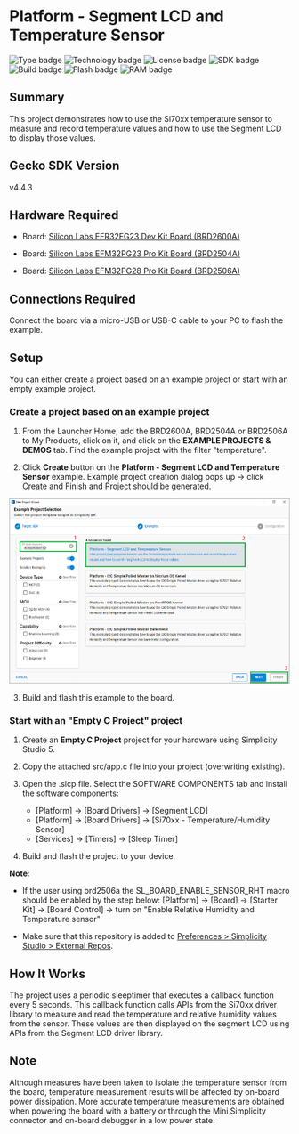 # Platform - Segment LCD and Temperature Sensor
![Type badge](https://img.shields.io/badge/dynamic/json?url=https://raw.githubusercontent.com/SiliconLabs/application_examples_ci/master/platform_applications/platform_segmentLCD_tempsensor_common.json&label=Type&query=type&color=green)
![Technology badge](https://img.shields.io/badge/dynamic/json?url=https://raw.githubusercontent.com/SiliconLabs/application_examples_ci/master/platform_applications/platform_segmentLCD_tempsensor_common.json&label=Technology&query=technology&color=green)
![License badge](https://img.shields.io/badge/dynamic/json?url=https://raw.githubusercontent.com/SiliconLabs/application_examples_ci/master/platform_applications/platform_segmentLCD_tempsensor_common.json&label=License&query=license&color=green)
![SDK badge](https://img.shields.io/badge/dynamic/json?url=https://raw.githubusercontent.com/SiliconLabs/application_examples_ci/master/platform_applications/platform_segmentLCD_tempsensor_common.json&label=SDK&query=sdk&color=green)
![Build badge](https://img.shields.io/endpoint?url=https://raw.githubusercontent.com/SiliconLabs/application_examples_ci/master/platform_applications/platform_segmentLCD_tempsensor_build_status.json)
![Flash badge](https://img.shields.io/badge/dynamic/json?url=https://raw.githubusercontent.com/SiliconLabs/application_examples_ci/master/platform_applications/platform_segmentLCD_tempsensor_common.json&label=Flash&query=flash&color=blue)
![RAM badge](https://img.shields.io/badge/dynamic/json?url=https://raw.githubusercontent.com/SiliconLabs/application_examples_ci/master/platform_applications/platform_segmentLCD_tempsensor_common.json&label=RAM&query=ram&color=blue)

## Summary
This project demonstrates how to use the Si70xx temperature sensor to measure and record temperature values and how to use the Segment LCD to display those values.

## Gecko SDK Version
v4.4.3

## Hardware Required
* Board:  [Silicon Labs EFR32FG23 Dev Kit Board (BRD2600A)](https://www.silabs.com/development-tools/wireless/proprietary/efr32fg23-868-915-mhz-14-dbm-dev-kit?tab=overview) 
	
* Board:  [Silicon Labs EFM32PG23 Pro Kit Board (BRD2504A)](https://www.silabs.com/development-tools/mcu/32-bit/efm32pg23-pro-kit?tab=overview) 
	
* Board:  [Silicon Labs EFM32PG28 Pro Kit Board (BRD2506A)](https://www.silabs.com/development-tools/mcu/32-bit/efm32pg28-pro-kit?tab=overview)

## Connections Required 
Connect the board via a micro-USB or USB-C cable to your PC to flash the example.

## Setup
You can either create a project based on an example project or start with an empty example project.

### Create a project based on an example project

1. From the Launcher Home, add the BRD2600A, BRD2504A or BRD2506A to My Products, click on it, and click on the **EXAMPLE PROJECTS & DEMOS** tab. Find the example project with the filter "temperature".

2. Click **Create** button on the **Platform - Segment LCD and Temperature Sensor** example. Example project creation dialog pops up -> click Create and Finish and Project should be generated.

![board](image/create_example.png)

3. Build and flash this example to the board.

### Start with an "Empty C Project" project

1. Create an **Empty C Project** project for your hardware using Simplicity Studio 5.

2. Copy the attached src/app.c file into your project (overwriting existing).

3. Open the .slcp file. Select the SOFTWARE COMPONENTS tab and install the software components:

   - [Platform] → [Board Drivers] → [Segment LCD]
   - [Platform] → [Board Drivers] → [Si70xx - Temperature/Humidity Sensor]
   - [Services] → [Timers] → [Sleep Timer]
   
4. Build and flash the project to your device.

**Note**:
- If the user using brd2506a the SL_BOARD_ENABLE_SENSOR_RHT macro should be enabled by the step below:
   [Platform] → [Board] → [Starter Kit] → [Board Control] → turn on "Enable Relative Humidity and Temperature sensor"

- Make sure that this repository is added to [Preferences > Simplicity Studio > External Repos](https://docs.silabs.com/simplicity-studio-5-users-guide/latest/ss-5-users-guide-about-the-launcher/welcome-and-device-tabs).

## How It Works
The project uses a periodic sleeptimer that executes a callback function every 5 seconds. This callback function calls APIs from the Si70xx driver library to measure and read the temperature and relative humidity values from the sensor. These values are then displayed on the segment LCD using APIs from the Segment LCD driver library.

## Note
Although measures have been taken to isolate the temperature sensor from the board, temperature measurement results will be affected by on-board power dissipation. More accurate temperature measurements are obtained when powering the board with a battery or through the Mini Simplicity connector and on-board debugger in a low power state.